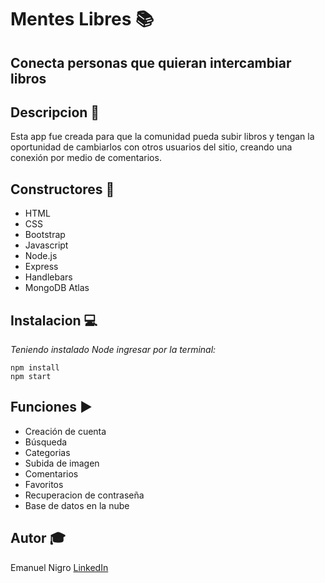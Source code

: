 Mentes Libres :books:
======
Conecta personas que quieran intercambiar libros
------
 Descripcion :eyes:
 ------
Esta app fue creada para que la comunidad pueda subir libros y tengan la oportunidad de cambiarlos con otros usuarios del sitio, creando una conexión por medio de comentarios.

 Constructores :construction_worker:
------
* HTML
* CSS
* Bootstrap
* Javascript
* Node.js
* Express
* Handlebars
* MongoDB Atlas


 Instalacion :computer:
------
_Teniendo instalado Node ingresar por la terminal:_

``` 
npm install 
npm start
```

 Funciones  :arrow_forward:
------
* Creación de cuenta
* Búsqueda
* Categorias
* Subida de imagen
* Comentarios
* Favoritos
* Recuperacion de contraseña
* Base de datos en la nube

Autor :mortar_board:
------
Emanuel Nigro [LinkedIn](https://www.linkedin.com/in/emanuel-nigro/)






